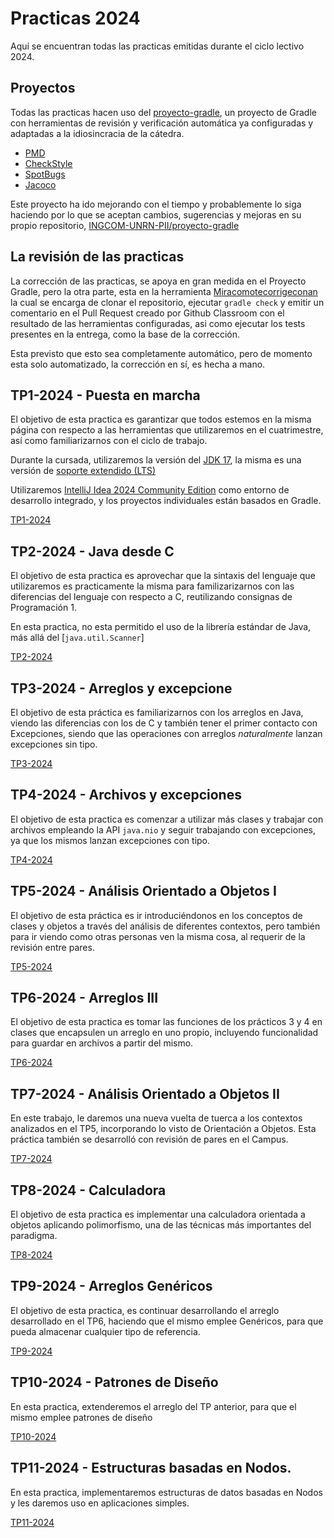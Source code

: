# Practicas 2024

Aquí se encuentran todas las practicas emitidas durante el ciclo lectivo 2024.

## Proyectos

Todas las practicas hacen uso del [proyecto-gradle](proyecto-gradle-main.zip),
un proyecto de Gradle con herramientas de revisión y verificación automática
ya configuradas y adaptadas a la idiosincracia de la cátedra.

* [PMD](https://pmd.github.io/)
* [CheckStyle](https://checkstyle.sourceforge.io/)
* [SpotBugs](https://spotbugs.github.io/)
* [Jacoco](https://www.jacoco.org/jacoco/index.html)

Este proyecto ha ido mejorando con el tiempo y probablemente lo siga haciendo
por lo que se aceptan cambios, sugerencias y mejoras en su propio repositorio,
[INGCOM-UNRN-PII/proyecto-gradle](https://github.com/INGCOM-UNRN-PII/proyecto-gradle)

## La revisión de las practicas

La corrección de las practicas, se apoya en gran medida en el Proyecto Gradle,
pero la otra parte, esta en la herramienta 
[Miracomotecorrigeconan](https://github.com/INGCOM-UNRN-PII/miracomotecorrigeconan)
la cual se encarga de clonar el repositorio, ejecutar `gradle check` y emitir un
comentario en el Pull Request creado por Github Classroom con el resultado de las
herramientas configuradas, asi como ejecutar los tests presentes en la entrega, 
como la base de la corrección.

Esta previsto que esto sea completamente automático, pero de momento esta solo
automatizado, la corrección en sí, es hecha a mano.

## TP1-2024 - Puesta en marcha

El objetivo de esta practica es garantizar que todos estemos en la misma página
con respecto a las herramientas que utilizaremos en el cuatrimestre, así como
familiarizarnos con el ciclo de trabajo.

Durante la cursada, utilizaremos la versión del 
[JDK 17](https://download.oracle.com/java/17/latest/jdk-17_windows-x64_bin.exe),
la misma es una versión de 
[soporte extendido (LTS)](https://www.oracle.com/java/technologies/java-se-support-roadmap.html) 

Utilizaremos [IntelliJ Idea 2024 Community Edition](https://download.jetbrains.com/idea/ideaIC-2023.3.4.exe) 
como entorno de desarrollo integrado, y los proyectos individuales están basados 
en Gradle.

[TP1-2024](TP1-2024.md)

## TP2-2024 - Java desde C

El objetivo de esta practica es aprovechar que la sintaxis del lenguaje que
utilizaremos es practicamente la misma para familizarizarnos con las diferencias
del lenguaje con respecto a C, reutilizando consignas de Programación 1.

En esta practica, no esta permitido el uso de la librería estándar de Java, más
allá del [`java.util.Scanner`]

[TP2-2024](TP2-2024.md)

## TP3-2024 - Arreglos y excepcione

El objetivo de esta práctica es familiarizarnos con los arreglos en Java, viendo
las diferencias con los de C y también tener el primer contacto con Excepciones,
siendo que las operaciones con arreglos _naturalmente_ lanzan excepciones sin
tipo.

[TP3-2024](TP3-2024.md)

## TP4-2024 - Archivos y excepciones

El objetivo de esta practica es comenzar a utilizar más clases y trabajar con
archivos empleando la API `java.nio` y seguir trabajando con excepciones, ya que
los mismos lanzan excepciones con tipo.

[TP4-2024](TP4-2024.md)

## TP5-2024 - Análisis Orientado a Objetos I

El objetivo de esta práctica es ir introduciéndonos en los conceptos de clases 
y objetos a través del análisis de diferentes contextos, pero también para ir 
viendo como otras personas ven la misma cosa, al requerir de la revisión entre
pares.

[TP5-2024](TP5-2024.md)

## TP6-2024 - Arreglos III

El objetivo de esta practica es tomar las funciones de los prácticos 3 y 4 en
clases que encapsulen un arreglo en uno propio, incluyendo funcionalidad para
guardar en archivos a partir del mismo.

[TP6-2024](TP6-2024.md)

## TP7-2024 - Análisis Orientado a Objetos II

En este trabajo, le daremos una nueva vuelta de tuerca a los contextos analizados
en el TP5, incorporando lo visto de Orientación a Objetos. Esta práctica también
se desarrolló con revisión de pares en el Campus.

[TP7-2024](TP7-2024.md)

## TP8-2024 - Calculadora

El objetivo de esta practica es implementar una calculadora orientada a objetos
aplicando polimorfismo, una de las técnicas más importantes del paradigma.

[TP8-2024](TP8-2024.md)

## TP9-2024 - Arreglos Genéricos

El objetivo de esta practica, es continuar desarrollando el arreglo desarrollado
en el TP6, haciendo que el mismo emplee Genéricos, para que pueda almacenar
cualquier tipo de referencia.

[TP9-2024](TP9-2024.md)

## TP10-2024 - Patrones de Diseño

En esta practica, extenderemos el arreglo del TP anterior, para que el mismo
emplee patrones de diseño 

[TP10-2024](TP10-2024.md)

## TP11-2024 - Estructuras basadas en Nodos.

En esta practica, implementaremos estructuras de datos basadas en Nodos y les
daremos uso en aplicaciones simples.

[TP11-2024](TP11-2024.md)
